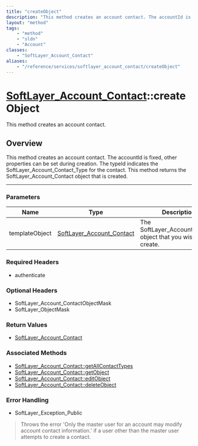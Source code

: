 ```yaml
---
title: "createObject"
description: "This method creates an account contact. The accountId is fixed, other properties can be set during creation. The typeId... "
layout: "method"
tags:
    - "method"
    - "sldn"
    - "Account"
classes:
    - "SoftLayer_Account_Contact"
aliases:
    - "/reference/services/softlayer_account_contact/createObject"
---
```

# [SoftLayer_Account_Contact](/reference/services/SoftLayer_Account_Contact)::createObject


This method creates an account contact.


## Overview 
This method creates an account contact. The accountId is fixed, other properties can be set during creation. The typeId indicates the SoftLayer_Account_Contact_Type for the contact. This method returns the SoftLayer_Account_Contact object that is created. 

-----

### Parameters 
|Name | Type | Description |
| --- | --- | --- |
|templateObject| <a href='/reference/datatypes/SoftLayer_Account_Contact'>SoftLayer_Account_Contact </a>| The SoftLayer_Account_Contact object that you wish to create.|


### Required Headers
* authenticate


### Optional Headers
* SoftLayer_Account_ContactObjectMask
* SoftLayer_ObjectMask

### Return Values
* <a href='/reference/datatypes/SoftLayer_Account_Contact'>SoftLayer_Account_Contact </a>


### Associated Methods

*  [SoftLayer_Account_Contact::getAllContactTypes](/reference/services/SoftLayer_Account_Contact/getAllContactTypes )
*  [SoftLayer_Account_Contact::getObject](/reference/services/SoftLayer_Account_Contact/getObject )
*  [SoftLayer_Account_Contact::editObject](/reference/services/SoftLayer_Account_Contact/editObject )
*  [SoftLayer_Account_Contact::deleteObject](/reference/services/SoftLayer_Account_Contact/deleteObject )



### Error Handling

* SoftLayer_Exception_Public 

> Throws the error 'Only the master user for an account may modify account contact information.' if a user other than the master user attempts to create a contact. 



